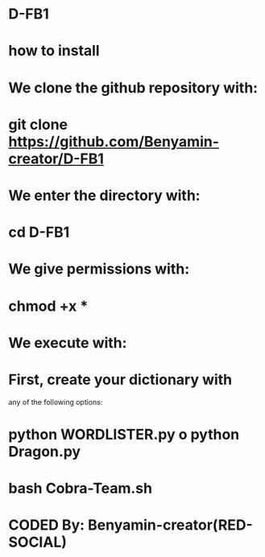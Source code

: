 # D-FB1

# how to install

# We clone the github repository with:

# git clone https://github.com/Benyamin-creator/D-FB1
# We enter the directory with:
 
# cd D-FB1 

# We give permissions with:

# chmod +x *

# We execute with:

# First, create your dictionary with 
any of the following options:

# python WORDLISTER.py o python Dragon.py



# bash Cobra-Team.sh

# CODED By: Benyamin-creator(RED-SOCIAL)


